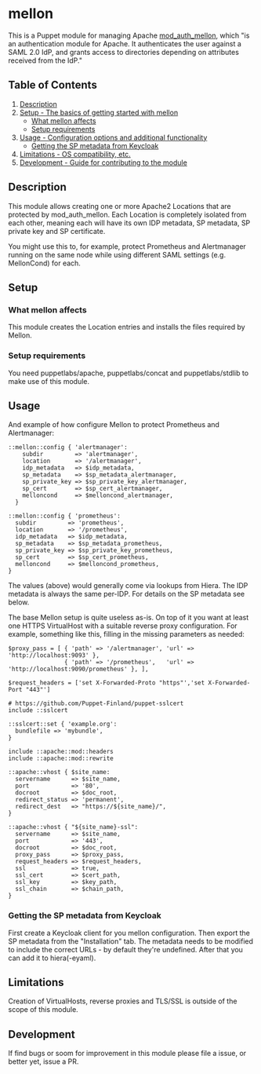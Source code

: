 # mellon

This is a Puppet module for managing Apache
[mod_auth_mellon](https://github.com/latchset/mod_auth_mellon), which "is an
authentication module for Apache. It authenticates the user against a SAML 2.0
IdP, and grants access to directories depending on attributes received from the
IdP."


## Table of Contents

1. [Description](#description)
1. [Setup - The basics of getting started with mellon](#setup)
    * [What mellon affects](#what-mellon-affects)
    * [Setup requirements](#setup-requirements)
1. [Usage - Configuration options and additional functionality](#usage)
    * [Getting the SP metadata from Keycloak](#getting-the-sp-metadata-from-keycloak)
1. [Limitations - OS compatibility, etc.](#limitations)
1. [Development - Guide for contributing to the module](#development)

## Description

This module allows creating one or more Apache2 Locations that are protected by
mod_auth_mellon. Each Location is completely isolated from each other, meaning
each will have its own IDP metadata, SP metadata, SP private key and SP certificate.

You might use this to, for example, protect Prometheus and Alertmanager running
on the same node while using different SAML settings (e.g. MellonCond) for
each. 

## Setup

### What mellon affects

This module creates the Location entries and installs the files required by
Mellon.

### Setup requirements

You need puppetlabs/apache, puppetlabs/concat and puppetlabs/stdlib to make use
of this module.

## Usage

And example of how configure Mellon to protect Prometheus and Alertmanager:

    ::mellon::config { 'alertmanager':
        subdir         => 'alertmanager',
        location       => '/alertmanager',
        idp_metadata   => $idp_metadata,
        sp_metadata    => $sp_metadata_alertmanager,
        sp_private_key => $sp_private_key_alertmanager,
        sp_cert        => $sp_cert_alertmanager,
        melloncond     => $melloncond_alertmanager,
      }
  
    ::mellon::config { 'prometheus':
      subdir         => 'prometheus',
      location       => '/prometheus',
      idp_metadata   => $idp_metadata,
      sp_metadata    => $sp_metadata_prometheus,
      sp_private_key => $sp_private_key_prometheus,
      sp_cert        => $sp_cert_prometheus,
      melloncond     => $melloncond_prometheus,
    }

The values (above) would generally come via lookups from Hiera. The IDP
metadata is always the same per-IDP. For details on the SP metadata see below.

The base Mellon setup is quite useless as-is. On top of it you want at least
one HTTPS VirtualHost with a suitable reverse proxy configuration. For example,
something like this, filling in the missing parameters as needed:

    $proxy_pass = [ { 'path' => '/alertmanager', 'url' => 'http://localhost:9093' },
                    { 'path' => '/prometheus',   'url' => 'http://localhost:9090/prometheus' }, ],
    
    $request_headers = ['set X-Forwarded-Proto "https"','set X-Forwarded-Port "443"']

    # https://github.com/Puppet-Finland/puppet-sslcert
    include ::sslcert
    
    ::sslcert::set { 'example.org':
      bundlefile => 'mybundle',
    }
    
    include ::apache::mod::headers
    include ::apache::mod::rewrite
    
    ::apache::vhost { $site_name:
      servername      => $site_name,
      port            => '80',
      docroot         => $doc_root,
      redirect_status => 'permanent',
      redirect_dest   => "https://${site_name}/",
    }
    
    ::apache::vhost { "${site_name}-ssl":
      servername      => $site_name,
      port            => '443',
      docroot         => $doc_root,
      proxy_pass      => $proxy_pass,
      request_headers => $request_headers,
      ssl             => true,
      ssl_cert        => $cert_path,
      ssl_key         => $key_path,
      ssl_chain       => $chain_path,
    }

### Getting the SP metadata from Keycloak

First create a Keycloak client for you mellon configuration. Then export the SP
metadata from the "Installation" tab. The metadata needs to be modified to
include the correct URLs - by default they're undefined. After that you can add
it to hiera(-eyaml).

## Limitations

Creation of VirtualHosts, reverse proxies and TLS/SSL is outside of
the scope of this module.

## Development

If find bugs or soom for improvement in this module please file a issue, or
better yet, issue a PR.
